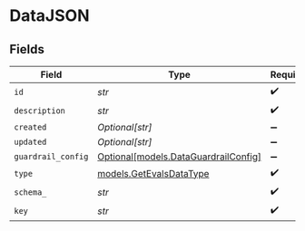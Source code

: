 # DataJSON


## Fields

| Field                                                                    | Type                                                                     | Required                                                                 | Description                                                              |
| ------------------------------------------------------------------------ | ------------------------------------------------------------------------ | ------------------------------------------------------------------------ | ------------------------------------------------------------------------ |
| `id`                                                                     | *str*                                                                    | :heavy_check_mark:                                                       | N/A                                                                      |
| `description`                                                            | *str*                                                                    | :heavy_check_mark:                                                       | N/A                                                                      |
| `created`                                                                | *Optional[str]*                                                          | :heavy_minus_sign:                                                       | N/A                                                                      |
| `updated`                                                                | *Optional[str]*                                                          | :heavy_minus_sign:                                                       | N/A                                                                      |
| `guardrail_config`                                                       | [Optional[models.DataGuardrailConfig]](../models/dataguardrailconfig.md) | :heavy_minus_sign:                                                       | N/A                                                                      |
| `type`                                                                   | [models.GetEvalsDataType](../models/getevalsdatatype.md)                 | :heavy_check_mark:                                                       | N/A                                                                      |
| `schema_`                                                                | *str*                                                                    | :heavy_check_mark:                                                       | N/A                                                                      |
| `key`                                                                    | *str*                                                                    | :heavy_check_mark:                                                       | N/A                                                                      |
